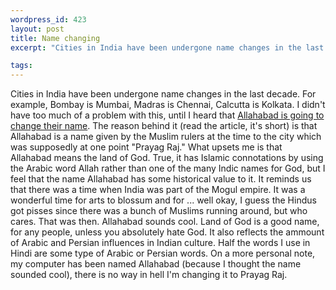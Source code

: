```yaml
--- 
wordpress_id: 423
layout: post
title: Name changing
excerpt: "Cities in India have been undergone name changes in the last decade.  For example, Bombay is Mumbai, Madras is Chennai, Calcutta is Kolkata.  I didn't have too much of a problem with this, until I heard that <a href=\"http://news.bbc.co.uk/hi/english/world/south_asia/newsid_1204000/1204072.stm\">Allahabad is going to change their name</a>.  The reason behind it (read the article, it's short) is that Allahabad is a name given by the Muslim rulers at the time to the city which was supposedly at one point \"Prayag Raj.\"  What upsets me is that Allahabad means the land of God.  True, it has Islamic connotations by using the Arabic word Allah rather than one of the many Indic names for God, but I feel that the name Allahabad has some historical value to it.  It reminds us that there was a time when India was part of the Mogul empire.  It was a wonderful time for arts to blossum and for ... well okay, I guess the Hindus got pisses since there was a bunch of Muslims running around, but who cares.  That was then.  Allahabad sounds cool.  Land of God is a good name, for any people, unless you absolutely hate God.  It also reflects the ammount of Arabic and Persian influences in Indian culture.  Half the words I use in Hindi are some type of Arabic or Persian words.  On a more personal note, my computer has been named Allahabad (because I thought the name sounded cool), there is no way in hell I'm changing it to Prayag Raj.  "

tags: 
---
```


Cities in India have been undergone name changes in the last decade.  For example, Bombay is Mumbai, Madras is Chennai, Calcutta is Kolkata.  I didn't have too much of a problem with this, until I heard that <a href="http://news.bbc.co.uk/hi/english/world/south_asia/newsid_1204000/1204072.stm">Allahabad is going to change their name</a>.  The reason behind it (read the article, it's short) is that Allahabad is a name given by the Muslim rulers at the time to the city which was supposedly at one point "Prayag Raj."  What upsets me is that Allahabad means the land of God.  True, it has Islamic connotations by using the Arabic word Allah rather than one of the many Indic names for God, but I feel that the name Allahabad has some historical value to it.  It reminds us that there was a time when India was part of the Mogul empire.  It was a wonderful time for arts to blossum and for ... well okay, I guess the Hindus got pisses since there was a bunch of Muslims running around, but who cares.  That was then.  Allahabad sounds cool.  Land of God is a good name, for any people, unless you absolutely hate God.  It also reflects the ammount of Arabic and Persian influences in Indian culture.  Half the words I use in Hindi are some type of Arabic or Persian words.  On a more personal note, my computer has been named Allahabad (because I thought the name sounded cool), there is no way in hell I'm changing it to Prayag Raj.  
